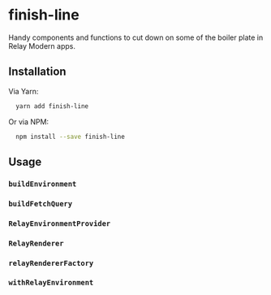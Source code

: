 # finish-line

Handy components and functions to cut down on some of the boiler plate in Relay Modern apps.

## Installation

Via Yarn:

```sh
  yarn add finish-line
```

Or via NPM:

```sh
  npm install --save finish-line
```

## Usage

### `buildEnvironment`

### `buildFetchQuery`

### `RelayEnvironmentProvider`

### `RelayRenderer`

### `relayRendererFactory`

### `withRelayEnvironment`

